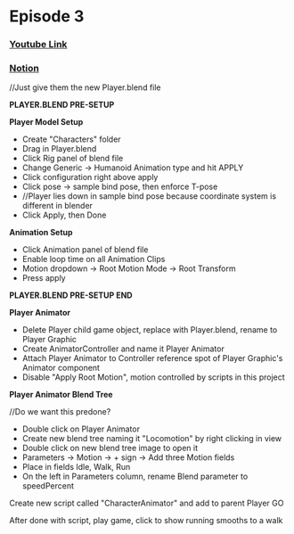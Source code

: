 # Episode 3
### [Youtube Link](https://www.youtube.com/watch?v=S2mK6KFdv0I&list=PLPV2KyIb3jR4KLGCCAciWQ5qHudKtYeP7&index=4)
### [Notion](https://www.notion.so/gamedevmcgill/Dissection-of-Brackey-s-RPG-25c5b38888d840a5b5da528644c5a9ea#7c5b0616c1d942789e4f71fc1fbb1712)

//Just give them the new Player.blend file

**PLAYER.BLEND PRE-SETUP**

**Player Model Setup**

- Create "Characters" folder
- Drag in Player.blend
- Click Rig panel of blend file
- Change Generic -> Humanoid Animation type and hit APPLY
- Click configuration right above apply
- Click pose -> sample bind pose, then enforce T-pose
- //Player lies down in sample bind pose because coordinate system is different in blender
- Click Apply, then Done

**Animation Setup**

- Click Animation panel of blend file
- Enable loop time on all Animation Clips
- Motion dropdown -> Root Motion Mode -> Root Transform
- Press apply

**PLAYER.BLEND PRE-SETUP END**

**Player Animator**

- Delete Player child game object, replace with Player.blend, rename to Player Graphic
- Create AnimatorController and name it Player Animator
- Attach Player Animator to Controller reference spot of Player Graphic's Animator component
- Disable "Apply Root Motion", motion controlled by scripts in this project

**Player Animator Blend Tree**

//Do we want this predone?

- Double click on Player Animator
- Create new blend tree naming it "Locomotion" by right clicking in view
- Double click on new blend tree image to open it
- Parameters -> Motion -> + sign -> Add three Motion fields
- Place in fields Idle, Walk, Run
- On the left in Parameters column, rename Blend parameter to speedPercent


Create new script called "CharacterAnimator" and add to parent Player GO

After done with script, play game, click to show running smooths to a walk

